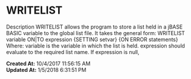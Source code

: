 # WRITELIST

Description WRITELIST allows the program to store a list held in a jBASE BASIC variable to the global list file. It takes the general form: WRITELIST variable ON|TO expression {SETTING setvar} {ON ERROR statements} Where: variable is the variable in which the list is held. expression should evaluate to the required list name. If expression is null,   

**Created At:** 10/4/2017 11:56:15 AM  
**Updated At:** 1/5/2018 6:31:51 PM  

